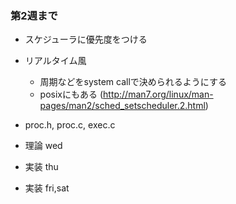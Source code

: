 ### 第2週まで

* スケジューラに優先度をつける
* リアルタイム風
    * 周期などをsystem callで決められるようにする
    * posixにもある (http://man7.org/linux/man-pages/man2/sched_setscheduler.2.html)
* proc.h, proc.c, exec.c

* 理論 wed
* 実装 thu
* 実装 fri,sat
